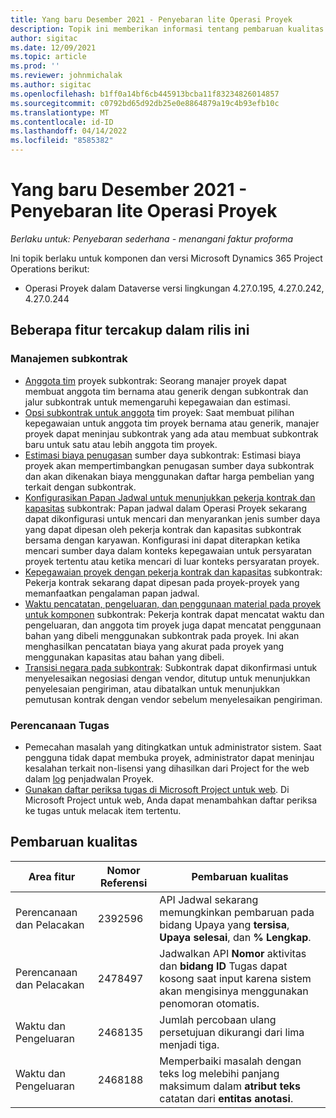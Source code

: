 ```yaml
---
title: Yang baru Desember 2021 - Penyebaran lite Operasi Proyek
description: Topik ini memberikan informasi tentang pembaruan kualitas yang tersedia dalam rilis Implementasi Project Operations lite desember 2021.
author: sigitac
ms.date: 12/09/2021
ms.topic: article
ms.prod: ''
ms.reviewer: johnmichalak
ms.author: sigitac
ms.openlocfilehash: b1ff0a14bf6cb445913bcba11f83234826014857
ms.sourcegitcommit: c0792bd65d92db25e0e8864879a19c4b93efb10c
ms.translationtype: MT
ms.contentlocale: id-ID
ms.lasthandoff: 04/14/2022
ms.locfileid: "8585382"
---
```

# <a name="whats-new-december-2021---project-operations-lite-deployment"></a>Yang baru Desember 2021 - Penyebaran lite Operasi Proyek

_Berlaku untuk: Penyebaran sederhana - menangani faktur proforma_

Ini topik berlaku untuk komponen dan versi Microsoft Dynamics 365 Project Operations berikut:

- Operasi Proyek dalam Dataverse versi lingkungan 4.27.0.195, 4.27.0.242, 4.27.0.244


## <a name="features-included-in-this-release"></a>Beberapa fitur tercakup dalam rilis ini

### <a name="subcontract-management"></a>Manajemen subkontrak 

- [Anggota tim](../subcontracting/subcontracting-project-team-members.md) proyek subkontrak: Seorang manajer proyek dapat membuat anggota tim bernama atau generik dengan subkontrak dan jalur subkontrak untuk memengaruhi kepegawaian dan estimasi.
- [Opsi subkontrak untuk anggota](../subcontracting/subcon-options.md) tim proyek: Saat membuat pilihan kepegawaian untuk anggota tim proyek bernama atau generik, manajer proyek dapat meninjau subkontrak yang ada atau membuat subkontrak baru untuk satu atau lebih anggota tim proyek. 
- [Estimasi biaya penugasan](../subcontracting/costing-subcon-ra.md) sumber daya subkontrak: Estimasi biaya proyek akan mempertimbangkan penugasan sumber daya subkontrak dan akan dikenakan biaya menggunakan daftar harga pembelian yang terkait dengan subkontrak. 
- [Konfigurasikan Papan Jadwal untuk menunjukkan pekerja kontrak dan kapasitas](../subcontracting/configure-sb-subcon.md) subkontrak: Papan jadwal dalam Operasi Proyek sekarang dapat dikonfigurasi untuk mencari dan menyarankan jenis sumber daya yang dapat dipesan oleh pekerja kontrak dan kapasitas subkontrak bersama dengan karyawan. Konfigurasi ini dapat diterapkan ketika mencari sumber daya dalam konteks kepegawaian untuk persyaratan proyek tertentu atau ketika mencari di luar konteks persyaratan proyek.
- [Kepegawaian proyek dengan pekerja kontrak dan kapasitas](../subcontracting/staffing-cw.md) subkontrak: Pekerja kontrak sekarang dapat dipesan pada proyek-proyek yang memanfaatkan pengalaman papan jadwal.
- [Waktu pencatatan, pengeluaran, dan penggunaan material pada proyek untuk komponen](../subcontracting/recording-subcon-actuals.md) subkontrak: Pekerja kontrak dapat mencatat waktu dan pengeluaran, dan anggota tim proyek juga dapat mencatat penggunaan bahan yang dibeli menggunakan subkontrak pada proyek. Ini akan menghasilkan pencatatan biaya yang akurat pada proyek yang menggunakan kapasitas atau bahan yang dibeli.
- [Transisi negara pada subkontrak](../subcontracting/subcon-states.md): Subkontrak dapat dikonfirmasi untuk menyelesaikan negosiasi dengan vendor, ditutup untuk menunjukkan penyelesaian pengiriman, atau dibatalkan untuk menunjukkan pemutusan kontrak dengan vendor sebelum menyelesaikan pengiriman.

### <a name="task-planning"></a>Perencanaan Tugas
- Pemecahan masalah yang ditingkatkan untuk administrator sistem. Saat pengguna tidak dapat membuka proyek, administrator dapat meninjau kesalahan terkait non-lisensi yang dihasilkan dari Project for the web dalam [log](../../project-management/schedule-api-logs.md) penjadwalan Proyek.
- [Gunakan daftar periksa tugas di Microsoft Project untuk web](https://support.microsoft.com/en-us/office/use-task-checklists-in-microsoft-project-for-the-web-c69bcf73-5c75-4ad3-9893-6d6f92360e9c). Di Microsoft Project untuk web, Anda dapat menambahkan daftar periksa ke tugas untuk melacak item tertentu.

## <a name="quality-updates"></a>Pembaruan kualitas

| **Area fitur** | **Nomor Referensi** | **Pembaruan kualitas** |
| --- | --- | --- |
| Perencanaan dan Pelacakan | 2392596 | API Jadwal sekarang memungkinkan pembaruan pada bidang Upaya yang **tersisa**, **Upaya selesai**, dan **% Lengkap**. |
| Perencanaan dan Pelacakan | 2478497 | Jadwalkan API **Nomor** aktivitas dan **bidang ID** Tugas dapat kosong saat input karena sistem akan mengisinya menggunakan penomoran otomatis.|
| Waktu dan Pengeluaran | 2468135 | Jumlah percobaan ulang persetujuan dikurangi dari lima menjadi tiga. |
| Waktu dan Pengeluaran | 2468188 | Memperbaiki masalah dengan teks log melebihi panjang maksimum dalam **atribut teks** catatan dari **entitas anotasi**. |
